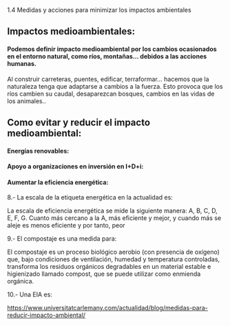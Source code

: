 1.4 Medidas y acciones para minimizar los impactos ambientales

## Impactos medioambientales:

#### Podemos definir impacto medioambiental por los cambios ocasionados en el entorno natural, como ríos, montañas... debidos a las acciones humanas.
Al construir carreteras, puentes, edificar, terraformar... hacemos que la naturaleza tenga que adaptarse a cambios a la fuerza. Esto provoca que los ríos cambien su caudal, desaparezcan bosques, cambios en las vidas de los animales..


## Como evitar y reducir el impacto medioambiental:

#### Energías renovables:

#### Apoyo a organizaciones en inversión en I+D+i:

#### Aumentar la eficiencia energética:




8.- La escala de la etiqueta energética en la actualidad es:

La escala de eficiencia energética se mide la siguiente manera: A, B, C, D, E, F, G. Cuanto más cercano a la A, más eficiente y mejor, y cuando más se aleje es menos eficiente  y por tanto, peor


9.- El compostaje es una medida para: 

El compostaje es un proceso biológico aerobio (con presencia de oxígeno) que, bajo condiciones de ventilación, humedad y temperatura controladas, transforma los residuos orgánicos degradables en un material estable e higienizado llamado compost, que se puede utilizar como enmienda orgánica.

10.- Una EIA es:

https://www.universitatcarlemany.com/actualidad/blog/medidas-para-reducir-impacto-ambiental/
